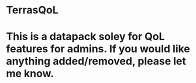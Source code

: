 # TerrasQoL
# This is a datapack soley for QoL features for admins. If you would like anything added/removed, please let me know.
